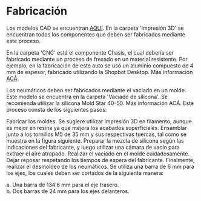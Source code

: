 # Fabricación

Los modelos CAD se encuentran [AQUÍ](https://grabcad.com/library/terreneitor-1). En la carpeta 'Impresión 3D' se encuentran todos los componentes que deben ser fabricados mediante este proceso.

En la carpeta 'CNC' está el componente Chasis, el cual debería ser fabricado mediante un proceso de fresado en un material resistente. Por ejemplo, en la fabricación de este auto se usó un aluminio compuesto de 4 mm de espesor, fabricado utilizando la Shopbot Desktop. Más información [ACÁ](https://www.shopbottools.com).

Los neumáticos deben ser fabricados mediante el vaciado en un molde. Este modelo se encuentra en la carpeta 'Vaciado de silicona'. Se recomienda utilizar la silicona Mold Star 40-50. Más información ACÁ. Este proceso consta de los siguientes pasos:

Fabricar los moldes. Se sugiere utilizar impresión 3D en filamento, aunque es mejor en resina ya que mejora los acabados superficiales.
Ensamblar junto a los tornillos M5 de 35 mm y sus respectivas tuercas, tal como se muestra en la figura siguiente.
Preparar la mezcla de silicona según las indicaciones del fabricante, y luego utilizar una cámara de vacío para extraer el aire atrapado.
Realizar el vaciado en el molde cuidadosamente.
Dejar reposar respetando los tiempos de espera del fabricante.
Finalmente, realizar el desmoldeo de los neumáticos.
Se utiliza una barra de 6 mm para los ejes, los cuales deben ser cortados de la siguiente manera:

a. Una barra de 134.6 mm para el eje trasero.\
b. Dos barras de 24 mm para los ejes delanteros.
